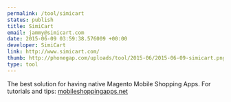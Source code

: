 ```yaml
---
permalink: /tool/simicart
status: publish
title: SimiCart
email: jammy@simicart.com
date: 2015-06-09 03:59:38.576009 +00:00
developer: SimiCart
link: http://www.simicart.com/
thumb: http://phonegap.com/uploads/tool/2015-06/2015-06-09-simicart.png
type: tool
---
```


The best solution for having native Magento Mobile Shopping Apps.
For tutorials and tips: [mobileshoppingapps.net](http://mobileshoppingapps.net/)
